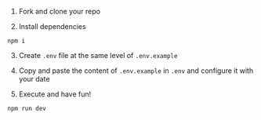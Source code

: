 1. Fork and clone your repo

2. Install dependencies

```
npm i
```

3. Create `.env` file at the same level of `.env.example`

4. Copy and paste the content of `.env.example` in `.env` and configure it with your date

5. Execute and have fun!
```
npm run dev
```